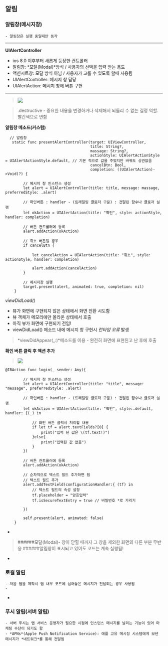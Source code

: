 알림
-

### 알림창(메시지창)

	- 알림창은 실행 중일때만 동작

___

**UIAlertController**

- ios 8.0 이후부터 새롭게 등장한 컨트롤러
- 알림창: *모달(Modal)*방식 / 사용자의 선택을 입력 받는 용도
- 액션시트창: 모달 방식 아님 / 사용자가 고를 수 있도록 할때 사용됨
- UIAlertController: 메시지 창 담당
- UIAlertAction: 메시지 창에 버튼 구현 

___

>![](https://encrypted-tbn0.gstatic.com/images?q=tbn:ANd9GcSmQG9XbILJmUhYnE-sZA4ZqY_K_mgo48mdkmENUSE1Sfne2wJunw)

> .destructive - 중요한 내용을 변경하거나 삭제해서 되돌리 수 없는 결정 역할. 빨간색으로 변함

**알림창 메소드(커스텀)**

	  // 알림창
	   static func presentAlertController(target: UIViewController,
	                                      title: String?,
	                                      massage: String?,
	                                      actionStyle: UIAlertActionStyle = UIAlertActionStyle.default, // 기본 적으로 값을 주었지만 바꿔도 상관없음
	                                      cancelBtn: Bool,
	                                      completion: ((UIAlertAction)->Void)?) {
	                                       
	        // 메시지 창 인스턴스 생성                              
	        let alert = UIAlertController(title: title, message: massage, preferredStyle: .alert)
	        
	        // 확인버튼 : handler - (트레일링 클로저 구문) : 전달된 함수나 클로저 실행
	        let okAction = UIAlertAction(title: "확인", style: actionStyle, handler: completion)
	        
	        // 버튼 컨트롤러에 등록
	        alert.addAction(okAction)
	        
	        // 취소 버튼일 경우
	        if cancelBtn {
	        
	            let cancelAction = UIAlertAction(title: "취소", style: actionStyle, handler: completion)
	            
	            alert.addAction(cancelAction)
	        }
	        
	        // 메시지창 실행
	        target.present(alert, animated: true, completion: nil)
	    }
	    
*viewDidLoad()*

- 뷰가 화면에 구현되지 않은 상태에서 화면 전환 시도함
- 뷰 객체가 메모리에만 올라온 상태에서 호출 
- 아직 뷰가 화면에 구현되기 전임!
- viewDidLoad() 메소드 내에 메시지 창 구현시 *런타임 오류* 발생 

> *viewDidAppear(_:)*메소드를 이용 - 완전히 화면에 표현된고 난 후에 호출

**확인 버튼 클릭 후 액션 추가**

> ![](https://encrypted-tbn0.gstatic.com/images?q=tbn:ANd9GcQvVYVGqcvqF-HguNuEj67ZypEEdyLzFw58V-U4nlO-UK6DTlsR)
		
	@IBAction func login(_ sender: Any){
    
		    // 메시지 창 인스턴스 생성
		    let alert = UIAlertController(title: "title", message: "message", preferredStyle: .alert)
		    
		    // 확인버튼 : handler - (트레일링 클로저 구문) : 전달된 함수나 클로저 실행
		    let okAction = UIAlertAction(title: "확인", style:.default, handler: {(_) in
		    
		        // 화인 버튼 클릭시 처리할 내용
		        if let tf = alert.textFields?[0] {
		            print("입력 된 값은 \(tf.text!)")
		        }else{
		            print("입력된 값 없음")
		        }
		    })
		    
		    // 버튼 컨트롤러에 등록
		    alert.addAction(okAction)
	
		    // 순차적으로 텍스트 필드 추가하면 됨
		    // 텍스트 필드 추가
		    alert.addTextField(configurationHandler:{ (tf) in
		        // 텍스트 필드의 속성 설정
		        tf.placeholder = "암호입력"
		        tf.isSecureTextEntry = true // 비밀번호 *로 가리기
		        
		    })
		    
	   		self.present(alert, animated: false)   
		}
	
-

>######모달(Modal)- 창이 닫힐 때까지 그 창을 제외한 화면의 다른 부분 무반응
######알림창이 표시되고 있어도 코드는 계속 실행됨!



-
### 로컬 알림

	- 처음 앱을 제작시 앱 내부 코드에 심어놓은 메시지가 전달되는 경우 사용됨 
	- 
	
-

### 푸시 알림(서버 알림)

	- 서버 푸시는 앱 서비스 운영자가 필요한 시점에 인스턴스 메시지를 날리는 기능이 있어 마케팅 수단이 되기도 함
	- *APNs*(Apple Push Notification Service): 애플 고유 메시징 시스템에게 보낸 메시지가 *네트워크*를 통해 전달됨